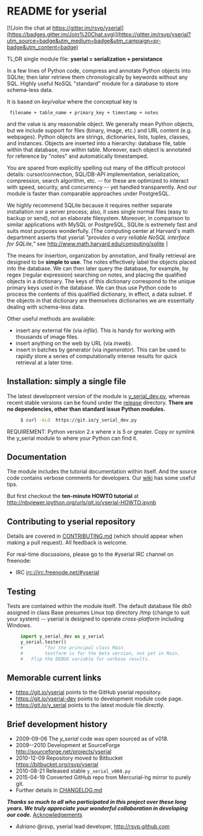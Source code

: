 # README for yserial

[![Join the chat at https://gitter.im/rsvp/yserial](https://badges.gitter.im/Join%20Chat.svg)](https://gitter.im/rsvp/yserial?utm_source=badge&utm_medium=badge&utm_campaign=pr-badge&utm_content=badge)

TL;DR single module file: **yserial = serialization + persistance** 

In a few lines of Python code, compress and annotate Python objects into
SQLite; then later retrieve them chronologically by keywords without any SQL.
Highly useful NoSQL "standard" module for a database to store schema-less
data.

It is based on *key/value* where the conceptual key is

     filename + table_name + primary_key + timestamp + notes

and the value is any reasonable object.  We generally mean Python objects, but
we include support for files (binary, image, etc.) and URL content (e.g.
webpages). Python objects are strings, dictionaries, lists, tuples, classes,
and instances. Objects are inserted into a hierarchy: database file, table
within that database, row within table. Moreover, each object is annotated for
reference by "notes" and automatically timestamped.

You are spared from explicitly spelling out many of the difficult protocol
details: cursor/connection, SQL/DB-API implementation, serialization,
compression, search algorithm, etc. -- for these are optimized to interact with
speed, security, and concurrency -- yet handled transparently.  And our module
is faster than comparable approaches under PostgreSQL. 

We highly recommend SQLite because it requires neither separate installation
nor a server process; also, it uses single normal files (easy to backup or
send), not an elaborate filesystem. Moreover, in comparison to similar
applications with MySQL or PostgreSQL, SQLite is extremely fast and suits most
purposes wonderfully. [The computing center at Harvard's math department
asserts that yserial *"provides a very reliable NoSQL interface for SQLite,"* 
see http://www.math.harvard.edu/computing/sqlite ]

The means for insertion, organization by annotation, and finally retrieval are
designed to be **simple to use**. The notes effectively label the objects
placed into the database. We can then later query the database, for example,
by regex (regular expression) searching on notes, and placing the qualified
objects in a dictionary. The keys of this dictionary correspond to the unique
primary keys used in the database. We can thus use Python code to process the
contents of this qualified dictionary, in effect, a data subset. If the objects
in that dictionary are themselves dictionaries we are essentially dealing with
schema-less data.

Other useful methods are available:

- insert any external file (via *infile*). This is handy for working with
  thousands of image files.
- insert anything on the web by URL (via *inweb*).
- insert in batches by generator (via *ingenerator*). This can be used to
  rapidly store a series of computationally intense results for quick
  retrieval at a later time.


## Installation: simply a single file

The latest development version of the module is
[y_serial_dev.py](https://github.com/rsvp/yserial/blob/master/y_serial_dev.py), 
whereas recent stable versions can be found under the
[release](https://git.io/yserial-release) directory.  **There are no dependencies, 
other than standard issue Python modules.**

```sh
     $ curl -kLO  https://git.io/y_serial_dev.py
```

REQUIREMENT: Python version 2.x where x is 5 or greater.  Copy or symlink the
y_serial module to where your Python can find it.  


## Documentation

The module includes the tutorial documentation within itself. And the source 
code contains verbose comments for developers. Our
[wiki](https://github.com/rsvp/yserial/wiki) has some useful tips.

But first checkout the **ten-minute HOWTO tutorial** at 
http://nbviewer.ipython.org/urls/git.io/yserial-HOWTO.ipynb


## Contributing to yserial repository

Details are covered in [CONTRIBUTING.md](https://git.io/yserial-pr) (which
should appear when making a pull request). All feedback is welcome. 

For real-time discussions, please go to the #yserial IRC channel on freenode:

- IRC <irc://irc.freenode.net/#yserial>


## Testing

Tests are contained within the module itself. 
The default database file db0 assigned in class Base presumes 
Linux top directory /tmp (change to suit your system) -- 
yserial is designed to operate *cross-platform* including Windows.

```py
     import y_serial_dev as y_serial
     y_serial.tester()
     #        ^for the principal class Main
     #        testfarm is for the beta version, not yet in Main.
     #   Flip the DEBUG variable for verbose results. 
```


## Memorable current links

- https://git.io/yserial points to the GitHub yserial repository.
- https://git.io/yserial-dev points to development module code page.
- https://git.io/y_serial points to the latest module file directly.


## Brief development history

- 2009-09-06  The *y_serial* code was open sourced as of v018.
- 2009--2010  Development at SourceForge http://sourceforge.net/projects/yserial 
- 2010-12-09  Repository moved to Bitbucket https://bitbucket.org/rsvp/yserial
- 2010-08-21  Released stable `y_serial_v060.py` 
- 2015-04-19  Converted GitHub repo from Mercurial-hg mirror to purely git.
- Further details in [CHANGELOG.md](https://git.io/yserial-log)

***Thanks so much to all who participated in this project over these long
years.  We truly appreciate your wonderful collaboration in developing our
code.***
[Acknowledgements](https://github.com/rsvp/yserial/wiki/Acknowledgements)

- *Adriano* @rsvp, yserial lead developer, http://rsvp.github.com


[//]: # ( COMMENTS )
[//]: # ( vim: set fileencoding=utf-8 ff=unix tw=78 ai syn=markdown : )
